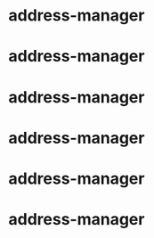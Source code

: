 # address-manager
# address-manager
# address-manager
# address-manager
# address-manager
# address-manager
